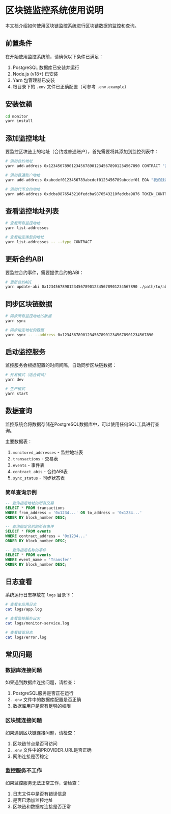 # 区块链监控系统使用说明

本文档介绍如何使用区块链监控系统进行区块链数据的监控和查询。

## 前置条件

在开始使用监控系统前，请确保以下条件已满足：

1. PostgreSQL 数据库已安装并运行
2. Node.js (v18+) 已安装
3. Yarn 包管理器已安装
4. 根目录下的 `.env` 文件已正确配置（可参考 `.env.example`）

## 安装依赖

```bash
cd monitor
yarn install
```

## 添加监控地址

要监控区块链上的地址（合约或普通账户），首先需要将其添加到监控列表中：

```bash
# 添加合约地址
yarn add-address 0x1234567890123456789012345678901234567890 CONTRACT "我的合约"

# 添加普通账户地址
yarn add-address 0xabcdef0123456789abcdef0123456789abcdef01 EOA "我的钱包"

# 添加代币合约地址
yarn add-address 0xdcba9876543210fedcba9876543210fedcba9876 TOKEN_CONTRACT "我的代币"
```

## 查看监控地址列表

```bash
# 查看所有监控地址
yarn list-addresses

# 查看指定类型的地址
yarn list-addresses -- --type CONTRACT
```

## 更新合约ABI

要监控合约事件，需要提供合约的ABI：

```bash
# 更新合约ABI
yarn update-abi 0x1234567890123456789012345678901234567890 ./path/to/abi.json
```

## 同步区块链数据

```bash
# 同步所有监控地址的数据
yarn sync

# 同步指定地址的数据
yarn sync -- --address 0x1234567890123456789012345678901234567890
```

## 启动监控服务

监控服务会根据配置的时间间隔，自动同步区块链数据：

```bash
# 开发模式（适合调试）
yarn dev

# 生产模式
yarn start
```

## 数据查询

监控系统会将数据存储在PostgreSQL数据库中，可以使用任何SQL工具进行查询。

主要数据表：

1. `monitored_addresses` - 监控地址表
2. `transactions` - 交易表
3. `events` - 事件表
4. `contract_abis` - 合约ABI表
5. `sync_status` - 同步状态表

### 简单查询示例

```sql
-- 查询指定地址的所有交易
SELECT * FROM transactions
WHERE from_address = '0x1234...' OR to_address = '0x1234...'
ORDER BY block_number DESC;

-- 查询指定合约的所有事件
SELECT * FROM events
WHERE contract_address = '0x1234...'
ORDER BY block_number DESC;

-- 查询指定名称的事件
SELECT * FROM events
WHERE event_name = 'Transfer'
ORDER BY block_number DESC;
```

## 日志查看

系统运行日志存放在 `logs` 目录下：

```bash
# 查看主应用日志
cat logs/app.log

# 查看监控服务日志
cat logs/monitor-service.log

# 查看错误日志
cat logs/error.log
```

## 常见问题

### 数据库连接问题

如果遇到数据库连接问题，请检查：

1. PostgreSQL服务是否正在运行
2. `.env` 文件中的数据库配置是否正确
3. 数据库用户是否有足够的权限

### 区块链连接问题

如果遇到区块链连接问题，请检查：

1. 区块链节点是否可访问
2. `.env` 文件中的PROVIDER_URL是否正确
3. 网络连接是否稳定

### 监控服务不工作

如果监控服务无法正常工作，请检查：

1. 日志文件中是否有错误信息
2. 是否已添加监控地址
3. 区块链和数据库连接是否正常 